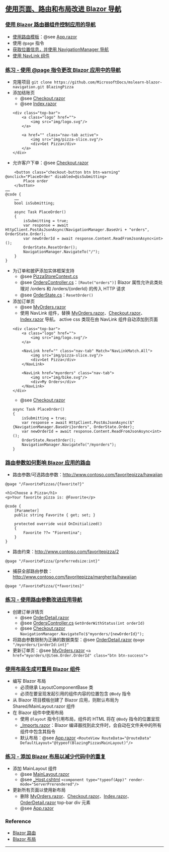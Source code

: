## [使用页面、路由和布局改进 Blazor 导航](https://learn.microsoft.com/zh-cn/training/modules/use-pages-routing-layouts-control-blazor-navigation/)
### [使用 Blazor 路由器组件控制应用的导航](https://learn.microsoft.com/zh-cn/training/modules/use-pages-routing-layouts-control-blazor-navigation/2-use-router-component-control-apps-navigation)
- [使用路由模板](https://learn.microsoft.com/zh-cn/training/modules/use-pages-routing-layouts-control-blazor-navigation/2-use-router-component-control-apps-navigation#using-route-templates)：@see [App.razor](App.razor)
- 使用 `@page` 指令
- [获取位置信息，并使用 NavigationManager 导航](https://learn.microsoft.com/zh-cn/training/modules/use-pages-routing-layouts-control-blazor-navigation/2-use-router-component-control-apps-navigation#obtaining-location-information-and-navigating-with-navigationmanager)
- [使用 NavLink 组件](https://learn.microsoft.com/zh-cn/training/modules/use-pages-routing-layouts-control-blazor-navigation/2-use-router-component-control-apps-navigation#use-navlink-components)
### [练习 - 使用 @page 指令更改 Blazor 应用中的导航](https://learn.microsoft.com/zh-cn/training/modules/use-pages-routing-layouts-control-blazor-navigation/3-exercise-change-navigation-blazor-using-page-directive)
- 克隆项目 `git clone https://github.com/MicrosoftDocs/mslearn-blazor-navigation.git BlazingPizza`
- 添加结账页
    - @see [Checkout.razor](Pages/Checkout.razor)
    - @see [Index.razor](Pages/Index.razor)
    ```
    <div class="top-bar">
        <a class="logo" href="">
            <img src="img/logo.svg"/>
        </a>

        <a href="" class="nav-tab active">
            <img src="img/pizza-slice.svg"/>
            <div>Get Pizza</div>
        </a>
    </div>
    ```
- 允许客户下单：@see [Checkout.razor](Pages/Checkout.razor)
```razor
    <button class="checkout-button btn btn-warning" @onclick="PlaceOrder" disabled=@isSubmitting>
        Place order
    </button>
……
@code {
    ……
    bool isSubmitting;

    async Task PlaceOrder()
    {
        isSubmitting = true;
        var response = await HttpClient.PostAsJsonAsync(NavigationManager.BaseUri + "orders", OrderState.Order);
        var newOrderId = await response.Content.ReadFromJsonAsync<int>();
        OrderState.ResetOrder();
        NavigationManager.NavigateTo("/");
    }
}
```
- 为订单和披萨添加实体框架支持
    - @see [PizzaStoreContext.cs](PizzaStoreContext.cs)
    - @see [OrdersController.cs](OrdersController.cs)：`[Route("orders")]` Blazor 属性允许此类处理对 /orders 和 /orders/{orderId} 的传入 HTTP 请求
    - @see [OrderState.cs](OrderState.cs)：`ResetOrder()`
- 添加订单页
    - @see [MyOrders.razor](Pages/MyOrders.razor)
    - 使用 NavLink 组件，替换 [MyOrders.razor](Pages/MyOrders.razor)、[Checkout.razor](Pages/Checkout.razor)、[Index.razor](Pages/Index.razor) 导航。
      active css 类现在由 NavLink 组件自动添加到页面
    ```razor
    <div class="top-bar">
        <a class="logo" href="">
            <img src="img/logo.svg"/>
        </a>

        <NavLink href="" class="nav-tab" Match="NavLinkMatch.All">
            <img src="img/pizza-slice.svg"/>
            <div>Get Pizza</div>
        </NavLink>

        <NavLink href="myorders" class="nav-tab">
            <img src="img/bike.svg"/>
            <div>My Orders</div>
        </NavLink>
    </div>
    ```
    - @see [Checkout.razor](Pages/Checkout.razor)
    ```razor
    async Task PlaceOrder()
    {
        isSubmitting = true;
        var response = await HttpClient.PostAsJsonAsync($"{NavigationManager.BaseUri}orders", OrderState.Order);
        var newOrderId = await response.Content.ReadFromJsonAsync<int>();
        OrderState.ResetOrder();
        NavigationManager.NavigateTo("/myorders");
    }
    ```
### [路由参数如何影响 Blazor 应用的路由](https://learn.microsoft.com/zh-cn/training/modules/use-pages-routing-layouts-control-blazor-navigation/4-explore-route-parameters-effect-apps-routing)
- 路由参数/可选路由参数：http://www.contoso.com/favoritepizza/hawaiian
```razor
@page "/FavoritePizzas/{favorite?}"

<h1>Choose a Pizza</h1>
<p>Your favorite pizza is: @Favorite</p>

@code {
	[Parameter]
	public string Favorite { get; set; }

	protected override void OnInitialized()
	{
		Favorite ??= "Fiorentina";
	}
}
```
- 路由约束：http://www.contoso.com/favoritepizza/2
```razor
@page "/FavoritePizza/{preferredsize:int}"
```
- 捕获全部路由参数：http://www.contoso.com/favoritepizza/margherita/hawaiian
```razor
@page "/FavoritePizza/{*favorites}"
```
### [练习 - 使用路由参数改进应用导航](https://learn.microsoft.com/zh-cn/training/modules/use-pages-routing-layouts-control-blazor-navigation/5-exercise-route-parameters-improve-apps-navigation)
- 创建订单详情页
    - @see [OrderDetail.razor](Pages/OrderDetail.razor)
    - @see [OrdersController.cs](OrdersController.cs) `GetOrderWithStatus(int orderId)`
    - @see [Checkout.razor](Pages/Checkout.razor) `NavigationManager.NavigateTo($"myorders/{newOrderId}");`
- 将路由参数限制为正确的数据类型：@see [OrderDetail.razor](Pages/OrderDetail.razor) `@page "/myorders/{orderId:int}"`
- 更新订单页：@see [MyOrders.razor](Pages/MyOrders.razor) `<a href="myorders/@item.Order.OrderId" class="btn btn-success">`
### [使用布局生成可重用 Blazor 组件](https://learn.microsoft.com/zh-cn/training/modules/use-pages-routing-layouts-control-blazor-navigation/6-build-reusable-component-using-layouts)
- 编写 Blazor 布局
    - 必须继承 LayoutComponentBase 类
    - 必须在要呈现发起引用的组件内容的位置包含 `@Body` 指令
- 从 Blazor 项目模板创建了 Blazor 应用，则默认布局为 Shared/MainLayout.razor 组件
- 在 Blazor 组件中使用布局
    - 使用 `@layout` 指令引用布局，组件的 HTML 将在 `@Body` 指令的位置呈现
    - [_Imports.razor](_Imports.razor)：Blazor 编译器找到此文件时，会自动在文件夹中的所有组件中包含其指令
    - 默认布局：@see [App.razor](App.razor) `<RouteView RouteData="@routeData" DefaultLayout="@typeof(BlazingPizzasMainLayout)"/>`
### [练习 - 添加 Blazor 布局以减少代码中的重复](https://learn.microsoft.com/zh-cn/training/modules/use-pages-routing-layouts-control-blazor-navigation/7-exercise-add-blazor-layouts-reduce-duplicate-code)
- 添加 MainLayout 组件
    - @see [MainLayout.razor](Shared/MainLayout.razor)
    - @see [_Host.cshtml](Pages/_Host.cshtml) `<component type="typeof(App)" render-mode="ServerPrerendered"/>`
- 更新所有页面以使用新布局
    - 删除 [MyOrders.razor](Pages/MyOrders.razor)、[Checkout.razor](Pages/Checkout.razor)、[Index.razor](Pages/Index.razor)、[OrderDetail.razor](Pages/OrderDetail.razor) top-bar div 元素
    - @see [App.razor](App.razor)
### Reference
- [Blazor 路由](https://learn.microsoft.com/zh-cn/aspnet/core/blazor/fundamentals/routing)
- [Blazor 布局](https://learn.microsoft.com/zh-cn/aspnet/core/blazor/components/layouts)
---
